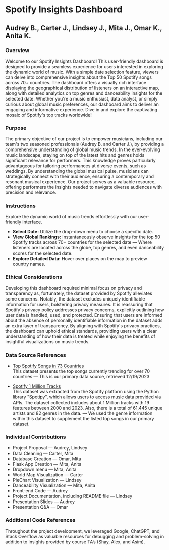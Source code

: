 # Spotify Insights Dashboard

## Audrey B., Carter J., Lindsey J., Mita J., Omar K., Anita K.

### Overview
Welcome to our Spotify Insights Dashboard! This user-friendly dashboard is designed to provide a seamless experience for users interested in exploring the dynamic world of music. With a simple date selection feature, viewers can delve into comprehensive insights about the Top 50 Spotify songs across 70+ countries. The dashboard offers a visually rich interface displaying the geographical distribution of listeners on an interactive map, along with detailed analytics on top genres and danceability insights for the selected date. Whether you're a music enthusiast, data analyst, or simply curious about global music preferences, our dashboard aims to deliver an engaging and informative experience. Dive in and explore the captivating mosaic of Spotify's top tracks worldwide!

### Purpose
The primary objective of our project is to empower musicians, including our team's two seasoned professionals (Audrey B. and Carter J.), by providing a comprehensive understanding of global music trends. In the ever-evolving music landscape, staying on top of the latest hits and genres holds significant relevance for performers. This knowledge proves particularly advantageous for tailoring performances at diverse events, such as weddings. By understanding the global musical pulse, musicians can strategically connect with their audience, ensuring a contemporary and resonant musical experience. Our project serves as a valuable resource, offering performers the insights needed to navigate diverse audiences with precision and relevance.

### Instructions
Explore the dynamic world of music trends effortlessly with our user-friendly interface.
- **Select Date:** Utilize the drop-down menu to choose a specific date.
- **View Global Rankings:** Instantaneously observe insights for the top 50 Spotify tracks across 70+ countries for the selected date — Where listeners are located across the globe, top genres, and even danceability scores for the selected date.
- **Explore Detailed Data:** Hover over places on the map to preview country names.

### Ethical Considerations 
Developing this dashboard required minimal focus on privacy and transparency as, fortunately, the dataset provided by Spotify alleviates some concerns. Notably, the dataset excludes uniquely identifiable information for users, bolstering privacy measures. It is reassuring that Spotify's privacy policy addresses privacy concerns, explicitly outlining how user data is handled, used, and protected. Ensuring that users are informed about the absence of personally identifiable information in the dataset adds an extra layer of transparency. By aligning with Spotify's privacy practices, the dashboard can uphold ethical standards, providing users with a clear understanding of how their data is treated while enjoying the benefits of insightful visualizations on music trends.

### Data Source References 
- [Top Spotify Songs in 73 Countries](https://www.kaggle.com/datasets/asaniczka/top-spotify-songs-in-73-countries-daily-updated)  
  This dataset presents the top songs currently trending for over 70 countries — This is our primary data source, retrieved 12/19/2023

- [Spotify 1 Million Tracks](https://www.kaggle.com/datasets/amitanshjoshi/spotify-1million-tracks)  
  This dataset was extracted from the Spotify platform using the Python library "Spotipy", which allows users to access music data provided via APIs. The dataset collected includes about 1 Million tracks with 19 features between 2000 and 2023. Also, there is a total of 61,445 unique artists and 82 genres in the data. — We used the genre information within this dataset to supplement the listed top songs in our primary dataset.

### Individual Contributions
- Project Proposal — Audrey, Lindsey
- Data Cleaning — Carter, Mita
- Database Creation — Omar, Mita
- Flask App Creation — Mita, Anita
- Dropdown menu — Mita, Anita
- World Map Visualization — Carter
- PieChart Visualization — Lindsey
- Danceability Visualization — Mita, Anita
- Front-end Code — Audrey
- Project Documentation, including README file — Lindsey
- Presentation Slides — Audrey
- Presentation Q&A — Omar

### Additional Code References
Throughout the project development, we leveraged Google, ChatGPT, and Stack Overflow as valuable resources for debugging and problem-solving in addition to insights provided by course TA’s (Shay, Alex, and Asim).
